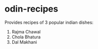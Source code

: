# odin-recipes

Provides recipes of 3 popular indian dishes:

1. Rajma Chawal
2. Chola Bhatura
3. Dal Makhani
